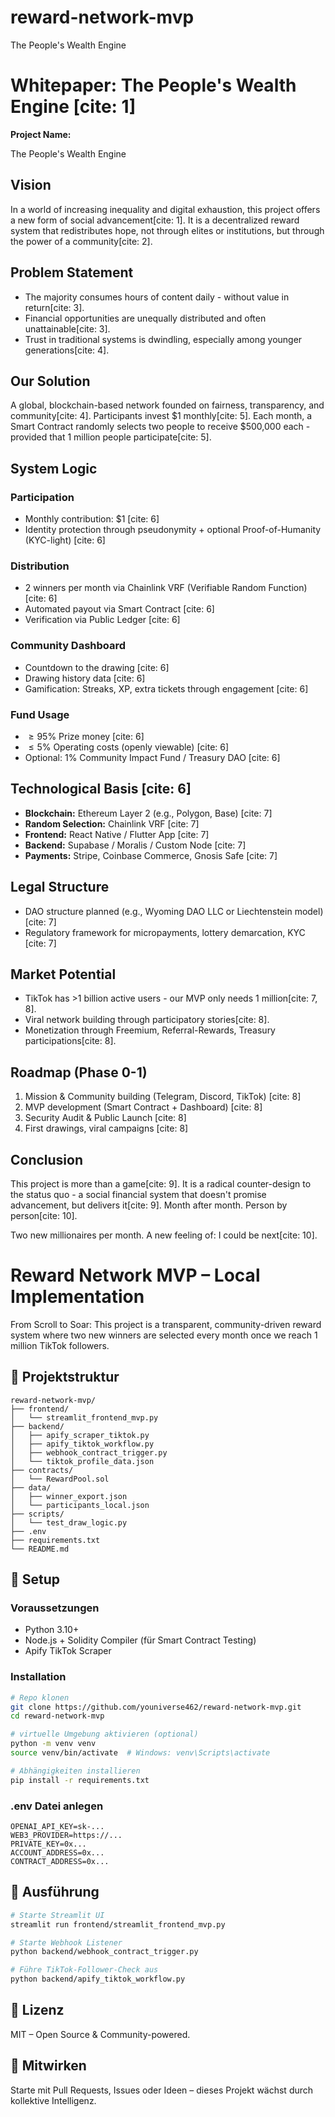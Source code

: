 # reward-network-mvp
The People's Wealth Engine

# Whitepaper: The People's Wealth Engine [cite: 1]

**Project Name:** 

The People's Wealth Engine

## Vision

In a world of increasing inequality and digital exhaustion, this project offers a new form of social advancement[cite: 1]. It is a decentralized reward system that redistributes hope, not through elites or institutions, but through the power of a community[cite: 2].

## Problem Statement

* The majority consumes hours of content daily - without value in return[cite: 3].
* Financial opportunities are unequally distributed and often unattainable[cite: 3].
* Trust in traditional systems is dwindling, especially among younger generations[cite: 4].

## Our Solution

A global, blockchain-based network founded on fairness, transparency, and community[cite: 4]. Participants invest \$1 monthly[cite: 5]. Each month, a Smart Contract randomly selects two people to receive \$500,000 each - provided that 1 million people participate[cite: 5].

## System Logic

### Participation

* Monthly contribution: \$1 [cite: 6]
* Identity protection through pseudonymity + optional Proof-of-Humanity (KYC-light) [cite: 6]

### Distribution

* 2 winners per month via Chainlink VRF (Verifiable Random Function) [cite: 6]
* Automated payout via Smart Contract [cite: 6]
* Verification via Public Ledger [cite: 6]

### Community Dashboard

* Countdown to the drawing [cite: 6]
* Drawing history data [cite: 6]
* Gamification: Streaks, XP, extra tickets through engagement [cite: 6]

### Fund Usage

* $\ge95\%$ Prize money [cite: 6]
* $\le5\%$ Operating costs (openly viewable) [cite: 6]
* Optional: 1% Community Impact Fund / Treasury DAO [cite: 6]

## Technological Basis [cite: 6]

* **Blockchain:** Ethereum Layer 2 (e.g., Polygon, Base) [cite: 7]
* **Random Selection:** Chainlink VRF [cite: 7]
* **Frontend:** React Native / Flutter App [cite: 7]
* **Backend:** Supabase / Moralis / Custom Node [cite: 7]
* **Payments:** Stripe, Coinbase Commerce, Gnosis Safe [cite: 7]

## Legal Structure

* DAO structure planned (e.g., Wyoming DAO LLC or Liechtenstein model) [cite: 7]
* Regulatory framework for micropayments, lottery demarcation, KYC [cite: 7]

## Market Potential

* TikTok has >1 billion active users - our MVP only needs 1 million[cite: 7, 8].
* Viral network building through participatory stories[cite: 8].
* Monetization through Freemium, Referral-Rewards, Treasury participations[cite: 8].

## Roadmap (Phase 0-1)

1.  Mission & Community building (Telegram, Discord, TikTok) [cite: 8]
2.  MVP development (Smart Contract + Dashboard) [cite: 8]
3.  Security Audit & Public Launch [cite: 8]
4.  First drawings, viral campaigns [cite: 8]

## Conclusion

This project is more than a game[cite: 9]. It is a radical counter-design to the status quo - a social financial system that doesn't promise advancement, but delivers it[cite: 9]. Month after month. Person by person[cite: 10].

Two new millionaires per month. A new feeling of: I could be next[cite: 10].
# Reward Network MVP – Local Implementation

From Scroll to Soar: This project is a transparent, community-driven reward system where two new winners are selected every month once we reach 1 million TikTok followers.

## 📁 Projektstruktur
```
reward-network-mvp/
├── frontend/
│   └── streamlit_frontend_mvp.py
├── backend/
│   ├── apify_scraper_tiktok.py
│   ├── apify_tiktok_workflow.py
│   ├── webhook_contract_trigger.py
│   └── tiktok_profile_data.json
├── contracts/
│   └── RewardPool.sol
├── data/
│   ├── winner_export.json
│   └── participants_local.json
├── scripts/
│   └── test_draw_logic.py
├── .env
├── requirements.txt
└── README.md
```

## 🔧 Setup
### Voraussetzungen
- Python 3.10+
- Node.js + Solidity Compiler (für Smart Contract Testing)
- Apify TikTok Scraper

### Installation
```bash
# Repo klonen
git clone https://github.com/youniverse462/reward-network-mvp.git
cd reward-network-mvp

# virtuelle Umgebung aktivieren (optional)
python -m venv venv
source venv/bin/activate  # Windows: venv\Scripts\activate

# Abhängigkeiten installieren
pip install -r requirements.txt
```

### .env Datei anlegen
```
OPENAI_API_KEY=sk-...
WEB3_PROVIDER=https://...
PRIVATE_KEY=0x...
ACCOUNT_ADDRESS=0x...
CONTRACT_ADDRESS=0x...
```

## 🚀 Ausführung
```bash
# Starte Streamlit UI
streamlit run frontend/streamlit_frontend_mvp.py

# Starte Webhook Listener
python backend/webhook_contract_trigger.py

# Führe TikTok-Follower-Check aus
python backend/apify_tiktok_workflow.py
```

## 📜 Lizenz
MIT – Open Source & Community-powered.

## 🤝 Mitwirken
Starte mit Pull Requests, Issues oder Ideen – dieses Projekt wächst durch kollektive Intelligenz.

